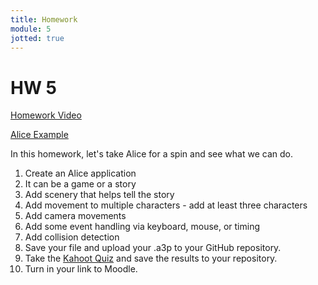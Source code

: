 ```yaml
---
title: Homework
module: 5
jotted: true
---
```


# HW 5 

<p><a href="//www.youtube.com/embed/cp89Wfnwdpc" data-lity>Homework Video</a></p>

<p>
<a href="https://github.com/Montana-Media-Arts/120_CreativeCoding1-Fall2023-Samples/tree/main/Homework%205" target="_blank">Alice Example</a>
</p>

In this homework, let's take Alice for a spin and see what we can do.

1. Create an Alice application
2. It can be a game or a story
3. Add scenery that helps tell the story
4. Add movement to multiple characters - add at least three characters
5. Add camera movements
6. Add some event handling via keyboard, mouse, or timing
7. Add collision detection
8. Save your file and upload your .a3p to your GitHub repository.
9. Take the <a href="" target="_blank">Kahoot Quiz</a> and save the results to your repository.
9. Turn in your link to Moodle.

